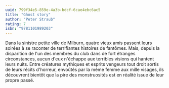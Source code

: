 ```yaml
---
uuid: 799f34e5-859e-4a3b-bdcf-6cae4ebc6ac5
title: "Ghost story"
author: "Peter Straub"
rating: 7
isbn: "9781101989203"
---
```


Dans la sinistre petite ville de Milburn, quatre vieux amis passent leurs soirées à se raconter de terrifiantes histoires de fantômes. Mais, depuis la disparition de l'un des membres du club dans de fort étranges circonstances, aucun d'eux n'échappe aux terribles visions qui hantent leurs nuits. Entre créatures mythiques et esprits vengeurs tout droit sortis de leurs récits d'horreur, envoûtés par la même femme aux mille visages, ils découvrent bientôt que la pire des monstruosités est en réalité issue de leur propre passé.